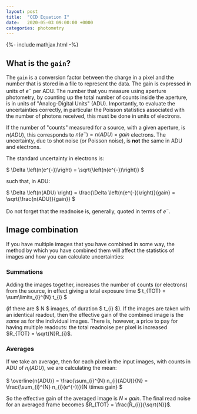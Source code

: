 ```yaml
---
layout: post
title:  "CCD Equation I"
date:   2020-05-03 09:00:00 +0000
categories: photometry
---
```

{%- include mathjax.html -%}


## What is the `gain`?

The `gain` is a conversion factor between the charge in a pixel and the number that is stored in a file to represent the data.  The gain is expressed in units of $e^{-}$ per ADU.  The number that you measure using aperture photometry, by counting up the total number of counts inside the aperture, is in units of "Analog-Digital Units" (ADU). Importantly, to evaluate the uncertainties correctly, in particular the Poisson statistics associated with the number of photons received, this must be done in units of electrons.

If the number of "counts" measured for a source, with a given aperture, is $n(ADU)$, this corresponds to $n(e^{-}) = n(ADU) \times gain$ electrons.  The uncertainty, due to shot noise (or Poisson noise), is **not** the same in ADU and electrons.

The standard uncertainty in electrons is:

$
\Delta \left(n(e^{-})\right) = \sqrt{\left(n(e^{-})\right)}
$

such that, in ADU:

$
\Delta \left(n(ADU) \right) = \frac{\Delta \left(n(e^{-})\right)}{gain} = \sqrt{\frac{n(ADU)}{gain}}
$

Do not forget that the readnoise is, generally, quoted in terms of $e^{-}$.


## Image combination

If you have multiple images that you have combined in some way, the method by which you have combined them will affect the statistics of images and how you can calculate uncertainties:

### Summations

Adding the images together, increases the number of counts (or electrons) from the source, in effect giving a total exposure time $ t_{TOT} = \sum\limits_{i}^{N} t_{i} $

(if there are $ N $ images, of duration $ t_{i} $).  If the images are taken with an identical readout, then the effective gain of the combined image is the _same_ as for the individual images.  There is, however, a price to pay for having multiple readouts: the total readnoise per pixel is increased $R_{TOT} = \sqrt{N}R_{i}$.

### Averages
If we take an average, then for each pixel in the input images, with counts in ADU of $n_{i}(ADU)$, we are calculating the mean:

$
\overline{n(ADU)} = \frac{\sum_{i}^{N} n_{i}(ADU)}{N} = \frac{\sum_{i}^{N} n_{i}(e^{-})}{N \times gain}
$

So the effective gain of the averaged image is $N \times gain$.  The final read noise for an averaged frame becomes $R_{TOT} = \frac{R_{i}}{\sqrt{N}}$.
